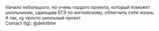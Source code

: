 Начало небольшого, но очень гордого проекта, который поможет школьникам, сдающим ЕГЭ по английскому, облегчить себе
жизнь.\
А так, ну просто школьный проект\
Contact (tg): @delotbtw